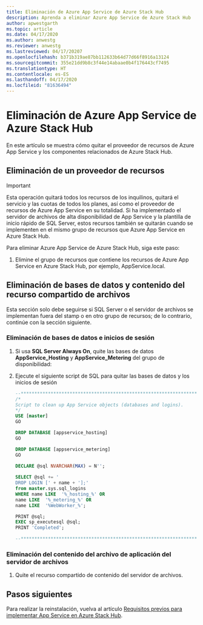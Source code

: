 ```yaml
---
title: Eliminación de Azure App Service de Azure Stack Hub
description: Aprenda a eliminar Azure App Service de Azure Stack Hub
author: apwestgarth
ms.topic: article
ms.date: 04/17/2020
ms.author: anwestg
ms.reviewer: anwestg
ms.lastreviewed: 04/17/20207
ms.openlocfilehash: b371b319ae87bb112633b64d77d66f8916a13124
ms.sourcegitcommit: 355e21dd9b8c3f44e14abaae0b4f176443cf7495
ms.translationtype: HT
ms.contentlocale: es-ES
ms.lasthandoff: 04/17/2020
ms.locfileid: "81636494"
---
```

# <a name="remove-azure-app-service-from-azure-stack-hub"></a>Eliminación de Azure App Service de Azure Stack Hub

En este artículo se muestra cómo quitar el proveedor de recursos de Azure App Service y los componentes relacionados de Azure Stack Hub.

## <a name="remove-resource-provider"></a>Eliminación de un proveedor de recursos

> [!Important]
> Esta operación quitará todos los recursos de los inquilinos, quitará el servicio y las cuotas de todos los planes, así como el proveedor de recursos de Azure App Service en su totalidad.  Si ha implementado el servidor de archivos de alta disponibilidad de App Service y la plantilla de inicio rápido de SQL Server, estos recursos también se quitarán cuando se implementen en el mismo grupo de recursos que Azure App Service en Azure Stack Hub.

Para eliminar Azure App Service de Azure Stack Hub, siga este paso:

1. Elimine el grupo de recursos que contiene los recursos de Azure App Service en Azure Stack Hub, por ejemplo, AppService.local.

## <a name="remove-databases-and-file-share-content"></a>Eliminación de bases de datos y contenido del recurso compartido de archivos

Esta sección solo debe seguirse si SQL Server o el servidor de archivos se implementan fuera del stamp o en otro grupo de recursos; de lo contrario, continúe con la sección siguiente.

### <a name="remove-databases-and-logins"></a>Eliminación de bases de datos e inicios de sesión

1. Si usa **SQL Server Always On**, quite las bases de datos **AppService_Hosting** y **AppService_Metering** del grupo de disponibilidad:

1. Ejecute el siguiente script de SQL para quitar las bases de datos y los inicios de sesión

   ```sql
   --******************************************************************
   /*
   Script to clean up App Service objects (databases and logins).
   */
   USE [master]
   GO

   DROP DATABASE [appservice_hosting]
   GO

   DROP DATABASE [appservice_metering]
   GO

   DECLARE @sql NVARCHAR(MAX) = N'';    
 
   SELECT @sql += '
   DROP LOGIN [' + name + '];' 
   from master.sys.sql_logins
   WHERE name LIKE  '%_hosting_%' OR 
   name LIKE  '%_metering_%' OR
   name LIKE  '%WebWorker_%';

   PRINT @sql;
   EXEC sp_executesql @sql;
   PRINT 'Completed';

   --******************************************************************
   ```

### <a name="remove-the-application-file-content-from-the-file-server"></a>Eliminación del contenido del archivo de aplicación del servidor de archivos

1. Quite el recurso compartido de contenido del servidor de archivos.

## <a name="next-steps"></a>Pasos siguientes

Para realizar la reinstalación, vuelva al artículo [Requisitos previos para implementar App Service en Azure Stack Hub](azure-stack-app-service-before-you-get-started.md).
